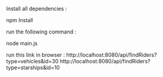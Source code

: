 Install all dependencies :

npm Install


run the following command :

node main.js


run this link in browser :
  http://localhost:8080/api/findRiders?type=vehicles&id=30
  http://localhost:8080/api/findRiders?type=starships&id=10
